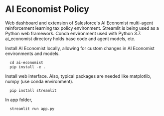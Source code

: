 # AI Economist Policy
Web dashboard and extension of Salesforce's AI Economist multi-agent reinforcement learning tax policy environment. Streamlit is being used as a Python web framework. Conda environment used with Python 3.7. ai_economist directory holds base code and agent models, etc.

Install AI Economist locally, allowing for custom changes in AI Economist environments and models.

      cd ai-economist
      pip install -e .
      
Install web interface. Also, typical packages are needed like matplotlib, numpy (use conda environment).

      pip install streamlit

 In app folder,

      streamlit run app.py
